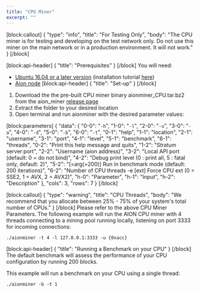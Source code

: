 ```yaml
---
title: "CPU Miner"
excerpt: ""
---
```

[block:callout]
{
  "type": "info",
  "title": "For Testing Only",
  "body": "The CPU miner is for testing and developing on the test network only. Do not use this miner on the main network or in a production environment. It will not work."
}
[/block]

[block:api-header]
{
  "title": "Prerequisites"
}
[/block]
You will need:
- [Ubuntu 16.04 or a later version](https://www.ubuntu.com/download/desktop) (installation tutorial [here](https://tutorials.ubuntu.com/tutorial/tutorial-install-ubuntu-desktop#0))
- [Aion node](doc:node-set-up)
[block:api-header]
{
  "title": "Set-up"
}
[/block]
1. Download the the pre-built CPU miner binary aionminer_CPU.tar.bz2 from the aion_miner [release page](https://github.com/aionnetwork/aion_miner/releases) 
2. Extract the folder to your desired location
3. Open terminal and run aionminer with the desired parameter values:

[block:parameters]
{
  "data": {
    "0-0": "```-h```",
    "1-0": "```-l```",
    "2-0": "```-u```",
    "3-0": "```-a```",
    "4-0": "```-d```",
    "5-0": "```-b```",
    "6-0": "```-t```",
    "0-1": "help",
    "1-1": "location",
    "2-1": "username",
    "3-1": "port",
    "4-1": "level",
    "5-1": "benchmark",
    "6-1": "threads",
    "0-2": "Print this help message and quits",
    "1-2": "Stratum server:port",
    "2-2": "Username (aion address)",
    "3-2": "Local API port (default: 0 = do not bind)",
    "4-2": "Debug print level (0 : print all, 5 : fatal only, default: 2)",
    "5-2": "[=arg(=200)] Run in benchmark mode (default: 200 iterations)",
    "6-2": "Number of CPU threads -e [ext] Force CPU ext (0 = SSE2, 1 = AVX, 2 = AVX2)",
    "h-0": "Parameter",
    "h-1": "Input",
    "h-2": "Description"
  },
  "cols": 3,
  "rows": 7
}
[/block]

[block:callout]
{
  "type": "warning",
  "title": "CPU Threads",
  "body": "We recommend that you allocate between 25% - 75% of your system's total number of CPUs."
}
[/block]
Please refer to the above CPU Miner Parameters. The following example will run the AION CPU miner with 4 threads connecting to a mining pool running locally, listening on port 3333 for incoming connections:

```
./aionminer -t 4 -l 127.0.0.1:3333 -u {0xacc}
```
[block:api-header]
{
  "title": "Running a Benchmark on your CPU"
}
[/block]
The default benchmark will assess the performance of your CPU configuration by running 200 blocks.

This example will run a benchmark on your CPU using a single thread: 

```
./aionminer -b -t 1
```